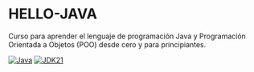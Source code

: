 # HELLO-JAVA
Curso para aprender el lenguaje de programación Java y Programación Orientada a Objetos (POO) desde cero y para principiantes.

[![Java](https://img.shields.io/badge/Java-ED8B00?style=for-the-badge&logo=java&logoColor=white)](https://www.oracle.com/java/)
[![JDK21](https://img.shields.io/badge/JDK-21+-orange?style=for-the-badge)](https://www.oracle.com/java/technologies/downloads/#java21)
